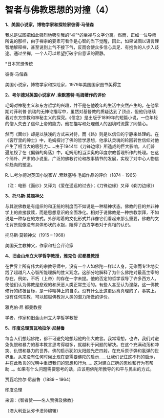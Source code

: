 # 智者与佛教思想的对撞（4）

**1、美国小说家，博物学家和探险家彼得·马偕森**

我总是试图把如此强烈地吸引我的“禅”\*的坐禅与文字分离。然而，正如一位导师所说的那样，由于禅宗的要素可看作是心智的当下觉醒，因此，如果试图以语言理智地解释禅，甚至说到上气不接下气，反而会使众多信心具足、有抱负的人步入歧途。通过坐禅，一个人可以希望打破宇宙意识的寂静。

\*日本冥想传统

彼得·马偕森

美国小说家，博物学家和探险家，1979年美国国家图书奖得主

**2、考尔德对英国小说家W .索默塞特·毛姆著作的评价**

毛姆对神秘主义和东方哲学的兴趣，并不是在他晚年的生活中突然产生的。在他早期对菲利普·凯瑞的无神论描写中，虽然对基督教的质疑达到了顶点，但他仍继续着对东方宗教和神秘主义的探究。《信念》是出版于1899年的短篇小说，一位年轻的僧人失去了信仰上帝的能力，他在描写和处理僧人的困境时流露了同情心。

然而《面纱》却是以肤浅的方式来对待，而《路》则是以信仰的宁静来处理的。在《客厅里的绅士》中，毛姆探讨了佛的哲学思想，他承认灵魂的轮回转世信仰对他产生了相当大的吸引力……由于1944年《刀锋边缘》所造成的巨大影响，人们普遍忽视了在《偏僻的角落》中，毛姆用相当深奥的印度宗教哲理所作的处理。在这个简朴、严肃的小说里，广泛的佛教讨论和故事情节的发展，实现了对中心人物信仰趋向的塑造。

R. L.考尔德对英国小说家W .索默塞特·毛姆作品的评价（1874 – 1965）

（注：电影《面纱》又译为《爱在遥远的过去》；《刀锋边缘》又译《剃刀边缘》）

**3、托马斯·莫顿神父**

与其说佛教是有组织的和正统的制度而不如说是一种精神状态。佛教的目的并非神学上的直接救赎，而是思想意识的全面净化。相对于说佛教是一种宗教崇拜，不如说是一种存在的方式。外部附着的文化形式并非像它们看起来那么重要，佛教的文化背景就像没有具体形状的水银，阻碍了西方学者对于真相的认识。

托马斯·莫顿神父（1915 – 1968）

美国天主教神父，作家和社会评论家

**4、旧金山州立大学哲学教授，雅克伯·尼都曼教授**

在世界上所有伟大的宗教导师中，没有一个人如佛陀一样以人身，无染而专注地实践了超越凡人心智所能理解的胜义观念。这部分地解释了为什么佛陀对最高主宰的存在，例如，不朽（上帝）的存在一字未提。他的否定的哲学误导了许多西方人，使他们认为佛教是悲观的和厌恶人类正常生活的。有些人甚至认为涅槃，这一佛教修行的终极目标，是一种精神上的自杀。没有什么比这更远离真理的了，事实上，没有任何宗教，可以超越佛教对人类的潜力所做的评价。

雅克伯·尼 都曼教授

学者，作家和旧金山州立大学哲学教授

**5、印度总理贾瓦哈拉尔·尼赫鲁**

每当人们想起佛陀，都不可避免地想起他的伟大教言。我常常想，也许，我们对避免仇恨和暴力的基本教言思考得越多，就越利于问题的解决。在这个充满动荡和冲突、仇恨和暴力的世界，佛的启示犹如太阳般光芒四射。在充斥原子弹和氢弹的世界里，从来没有任何时候比现在更需要佛陀的启示……让我们记住这不朽的启示，并在此教言的光明中重塑我们的思想和行为……这对建立正确的思维和行为有帮助…。如果有什么问题需要思考的话，应该用佛陀所教导的和平与民主的方式。

贾瓦哈拉尔·尼赫鲁（1889 – 1964）

印度总理

来源：《智者赞——名人赞佛及佛教》

（澳大利亚达弥卡法师编辑）

